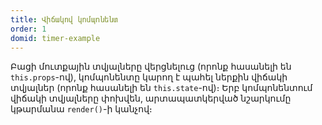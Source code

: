 ```yaml
---
title: Վիճակով կոմպոնենտ
order: 1
domid: timer-example
---
```


Բացի մուտքային տվյալները վերցնելուց (որոնք հասանելի են `this.props`-ով), կոմպոնենտը կարող է պահել ներքին վիճակի տվյալներ (որոնք հասանելի են `this.state`-ով)։ Երբ կոմպոնենտում վիճակի տվյալները փոխվեն, արտապատկերված նշարկումը կթարմանա `render()`-ի կանչով։
